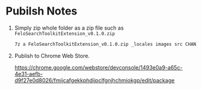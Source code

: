# Pubilsh Notes

1. Simply zip whole folder as a zip file such as `FeloSearchToolkitExtension_v0.1.0.zip`

    ```sh
    7z a FeloSearchToolkitExtension_v0.1.0.zip _locales images src CHANGELOG.md manifest.json README.md
    ```

2. Publish to Chrome Web Store.

    <https://chrome.google.com/webstore/devconsole/1493e0a9-a65c-4e31-aefb-d9f27e0d8026/fmijcafgekkphdijpclfgnjhchmiokgp/edit/package>
